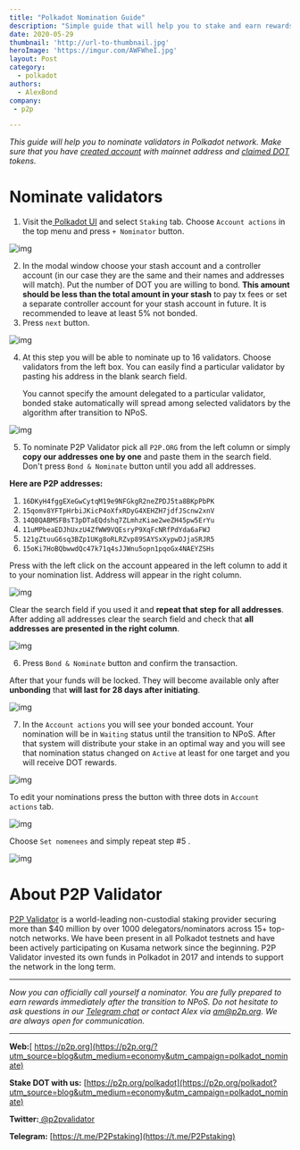 ```yaml
---
title: "Polkadot Nomination Guide"
description: "Simple guide that will help you to stake and earn rewards in Polkadot network"
date: 2020-05-29
thumbnail: 'http://url-to-thumbnail.jpg'
heroImage: 'https://imgur.com/AWFWheI.jpg'
layout: Post
category:
  - polkadot
authors:
  - AlexBond
company:
 - p2p

---
```


*This guide will help you to nominate validators in Polkadot network. Make sure that you have [created account](https://economy.p2p.org/create-account-in-polkadot-network) with mainnet address and [claimed DOT](https://economy.p2p.org/claim-dot-with-polkadotjs) tokens.* 

# Nominate validators

1. Visit the[ Polkadot UI](https://polkadot.js.org/apps) and select `Staking` tab. Choose `Account actions` in the top menu and press `+ Nominator` button.



![img](https://imgur.com/TTNYJu1.jpg)



2. In the modal window choose your stash account and a controller account (in our case they are the same and their names and addresses will match). Put the number of DOT you are willing to bond. **This amount should be less than the total amount in your stash** to pay tx fees or set a separate controller account for your stash account in future. It is recommended to leave at least 5% not bonded.
3. Press `next` button.



![img](https://imgur.com/xm1ImvS.jpg)



4. At this step you will be able to nominate up to 16 validators. Choose validators from the left box. You can easily find a particular validator by pasting his address in the blank search field.

   You cannot specify the amount delegated to a particular validator, bonded stake automatically will spread among selected validators by the algorithm after transition to NPoS.



![img](https://imgur.com/5ijByOs.jpg)



5. To nominate P2P Validator pick all `P2P.ORG` from the left column or simply **copy our addresses one by one** and paste them in the search field. Don't press `Bond & Nominate` button until you add all addresses.

**Here are P2P addresses:**  

1. `16DKyH4fggEXeGwCytqM19e9NFGkgR2neZPDJ5ta8BKpPbPK`
2. `15qomv8YFTpHrbiJKicP4oXfxRDyG4XEHZH7jdfJScnw2xnV`
3. `14QBQABMSFBsT3pDTaEQdshq7ZLmhzKiae2weZH45pw5ErYu`
4. `11uMPbeaEDJhUxzU4ZfWW9VQEsryP9XqFcNRfPdYda6aFWJ`
5. `121gZtuuG6sq3BZp1UKg8oRLRZvp89SAYSxXypwDJjaSRJR5`
6. `15oKi7HoBQbwwdQc47k71q4sJJWnu5opn1pqoGx4NAEYZSHs`

Press with the left click on the account appeared in the left column to add it to your nomination list. Address will appear in the right column.



![img](https://imgur.com/RzkWNrT.jpg)



Clear the search field if you used it and **repeat that step for all addresses**. After adding all addresses clear the search field and check that **all addresses are presented in the right column**. 



![img](https://imgur.com/acURVHP.jpg)



6. Press `Bond & Nominate` button and confirm the transaction.

After that your funds will be locked. They will become available only after **unbonding** that **will last for 28 days after initiating**.



![img](https://imgur.com/iSJGVno.jpg)



7. In the `Account actions` you will see your bonded account. Your nomination will be in `Waiting` status until the transition to NPoS. After that system will distribute your stake in an optimal way and you will see that nomination status changed on `Active` at least for one target and you will receive DOT rewards.



![img](https://imgur.com/X9umYEL.jpg)



To edit your nominations press the button with three dots in `Account actions` tab.



![img](https://imgur.com/gWO32vj.jpg)



Choose `Set nomenees` and simply repeat step #5 .



![img](https://imgur.com/W1bJnmp.jpg)



# About P2P Validator

[P2P Validator](https://p2p.org/?utm_source=blog&utm_medium=economy&utm_campaign=polkadot_nominate) is a world-leading non-custodial staking provider securing more than $40 million by over 1000 delegators/nominators across 15+ top-notch networks. We have been present in all Polkadot testnets and have been actively participating on Kusama network since the beginning. P2P Validator invested its own funds in Polkadot in 2017 and intends to support the network in the long term.

------

*Now you can officially call yourself a nominator. You are fully prepared to earn rewards immediately after the transition to NPoS. Do not hesitate to ask questions in our [Telegram chat](https://t.me/P2Pstaking) or contact Alex via am@p2p.org. We are always open for communication.*

------

**Web:**[ https://p2p.org](https://p2p.org/?utm_source=blog&utm_medium=economy&utm_campaign=polkadot_nominate)

**Stake DOT with us:** [https://p2p.org/polkadot](https://p2p.org/polkadot?utm_source=blog&utm_medium=economy&utm_campaign=polkadot_nominate)

**Twitter:**[ @p2pvalidator](https://twitter.com/p2pvalidator)

**Telegram:** [https://t.me/P2Pstaking](https://t.me/P2Pstaking)

